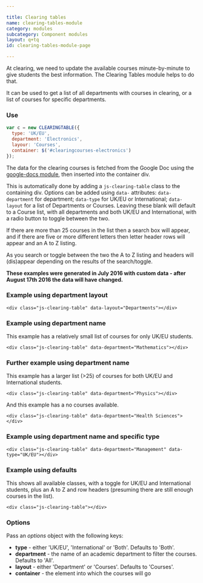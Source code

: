 ```yaml
---

title: Clearing tables
name: clearing-tables-module
category: modules
subcategory: Component modules
layout: q+tq
id: clearing-tables-module-page

---
```


<div class="lead"><p>At clearing, we need to update the available courses minute-by-minute to give students the best information. The Clearing Tables module helps to do that.</p></div>

It can be used to get a list of all departments with courses in clearing, or a list of courses for specific departments.

### Use

```javascript
var c = new CLEARINGTABLE({
  type: 'UK/EU',
  department: 'Electronics',
  layour: 'Courses',
  container: $('#clearingcourses-electronics')
});
```

The data for the clearing courses is fetched from the Google Doc using the [google-docs module](../js-modules/google-docs-module.html), then inserted into the container div.

This is automatically done by adding a `js-clearing-table` class to the containing div. Options can be added using `data-` attributes: `data-department` for department; `data-type` for UK/EU or International; `data-layout` for a list of Departments or Courses. Leaving these blank will default to a  Course list, with all departments and both UK/EU and International, with a radio button to toggle between the two.

If there are more than 25 courses in the list then a search box will appear, and if there are five or more different letters then letter header rows will appear and an A to Z listing.

As you search or toggle between the two the A to Z listing and headers will (dis)appear depending on the results of the search/toggle.

**These examples were generated in July 2016 with custom data - after August 17th 2016 the data will have changed.**

### Example using department layout

```markup
<div class="js-clearing-table" data-layout="Departments"></div>
```

<div class="js-clearing-table" data-layout="Departments"></div>

### Example using department name

This example has a relatively small list of courses for only UK/EU students.

```markup
<div class="js-clearing-table" data-department="Mathematics"></div>
```

<div class="js-clearing-table" data-department="Mathematics"></div>

### Further example using department name

This example has a larger list (>25) of courses for both UK/EU and International students.

```markup
<div class="js-clearing-table" data-department="Physics"></div>
```

<div class="js-clearing-table" data-department="Physics"></div>

And this example has a no courses available.

```markup
<div class="js-clearing-table" data-department="Health Sciences"></div>
```

<div class="js-clearing-table" data-department="Health Sciences"></div>

### Example using department name and specific type

```markup
<div class="js-clearing-table" data-department="Management" data-type="UK/EU"></div>
```

<div class="js-clearing-table" data-department="Management" data-type="UK/EU"></div>

### Example using defaults

This shows all available classes, with a toggle for UK/EU and International students, plus an A to Z and row headers (presuming there are still enough courses in the list).

```markup
<div class="js-clearing-table"></div>
```

<div class="js-clearing-table"></div>


### Options

  Pass an _options_ object with the following keys:

  * **type** - either 'UK/EU', 'International' or 'Both'. Defaults to 'Both'.
  * **department** - the name of an academic department to filter the courses. Defaults to 'All'.
  * **layout** - either 'Department' or 'Courses'. Defaults to 'Courses'.
  * **container** - the element into which the courses will go
